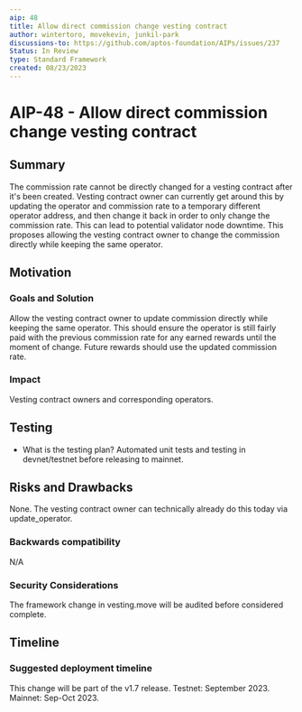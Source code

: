 ```yaml
---
aip: 48
title: Allow direct commission change vesting contract
author: wintertoro, movekevin, junkil-park
discussions-to: https://github.com/aptos-foundation/AIPs/issues/237
Status: In Review
type: Standard Framework
created: 08/23/2023
---
```


# AIP-48 - Allow direct commission change vesting contract

## Summary

The commission rate cannot be directly changed for a vesting contract after it's been created.
Vesting contract owner can currently get around this by updating the operator and commission rate to a temporary
different operator address, and then change it back in order to only change the commission rate. This can lead to potential validator node downtime.
This proposes allowing the vesting contract owner to change the commission directly while keeping the same operator.

## Motivation

### Goals and Solution

Allow the vesting contract owner to update commission directly while keeping the same operator. This should ensure the
operator is still fairly paid with the previous commission rate for any earned rewards until the moment of change.
Future rewards should use the updated commission rate.

### Impact

Vesting contract owners and corresponding operators.

## Testing

- What is the testing plan?
Automated unit tests and testing in devnet/testnet before releasing to mainnet.

## Risks and Drawbacks

None. The vesting contract owner can technically already do this today via update_operator.

### Backwards compatibility

N/A

### Security Considerations

The framework change in vesting.move will be audited before considered complete.

## Timeline

### Suggested deployment timeline

This change will be part of the v1.7 release.
Testnet: September 2023.
Mainnet: Sep-Oct 2023.

